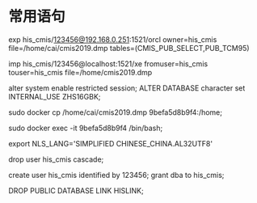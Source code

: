 # 常用语句

exp his_cmis/123456@192.168.0.251:1521/orcl owner=his_cmis file=/home/cai/cmis2019.dmp tables=(CMIS_PUB_SELECT,PUB_TCM95)


imp his_cmis/123456@localhost:1521/xe fromuser=his_cmis touser=his_cmis file=/home/cmis2019.dmp 

alter system enable restricted session;
ALTER DATABASE character set INTERNAL_USE ZHS16GBK;


sudo docker cp /home/cai/cmis2019.dmp 9befa5d8b9f4:/home;

sudo docker exec -it 9befa5d8b9f4 /bin/bash;


export NLS_LANG='SIMPLIFIED CHINESE_CHINA.AL32UTF8'


drop user his_cmis cascade;

create user his_cmis identified by 123456;
grant dba to his_cmis;


DROP PUBLIC DATABASE LINK HISLINK;
